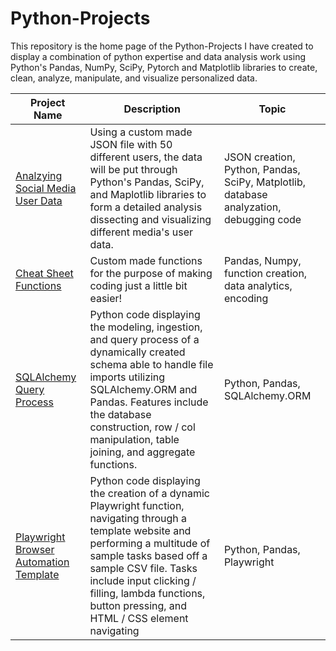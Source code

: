 # Python-Projects
This repository is the home page of the Python-Projects I have created to display a combination of python expertise and data analysis work using Python's Pandas, NumPy, SciPy, Pytorch and Matplotlib libraries to create, clean, analyze, manipulate, and visualize personalized data.

Project Name  | Description   |  Topic
------------- | ------------- | ------------------
[Analzying Social Media User Data](https://github.com/Josh9182/Python-Projects/tree/main/Social%20Media%20Database) | Using a custom made JSON file with 50 different users, the data will be put through Python's Pandas, SciPy, and Maplotlib libraries to form a detailed analysis dissecting and visualizing different media's user data. | JSON creation, Python, Pandas, SciPy, Matplotlib, database analyzation, debugging code
[Cheat Sheet Functions](https://github.com/Josh9182/Python-Projects/tree/main/Cheat%20Sheet%20Functions) | Custom made functions for the purpose of making coding just a little bit easier! | Pandas, Numpy, function creation, data analytics, encoding |
[SQLAlchemy Query Process](https://github.com/Josh9182/Python-Projects/tree/main/SQLAlchemy) | Python code displaying the modeling, ingestion, and query process of a dynamically created schema able to handle file imports utilizing SQLAlchemy.ORM and Pandas. Features include the database construction, row / col manipulation, table joining, and aggregate functions. | Python, Pandas, SQLAlchemy.ORM
[Playwright Browser Automation Template](https://github.com/Josh9182/Python-Projects/tree/main/Web%20Automation) | Python code displaying the creation of a dynamic Playwright function, navigating through a template website and performing a multitude of sample tasks based off a sample CSV file. Tasks include input clicking / filling, lambda functions, button pressing, and HTML / CSS element navigating | Python, Pandas, Playwright
